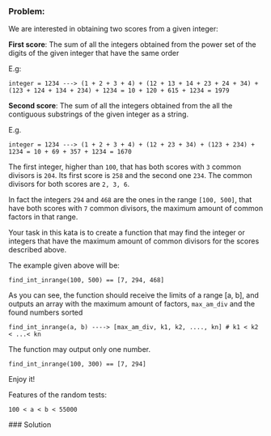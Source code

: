 ### Problem:
<p>We are interested in obtaining two scores from a given integer:</p>
<p><strong>First score</strong>: The sum of all the integers obtained from the power set of the digits of the given integer that have the same order </p>
<p>E.g:</p>
<pre><code>integer = 1234 ---&gt; (1 + 2 + 3 + 4) + (12 + 13 + 14 + 23 + 24 + 34) + 
(123 + 124 + 134 + 234) + 1234 = 10 + 120 + 615 + 1234 = 1979</code></pre><p><strong>Second score</strong>: The sum of all the integers obtained from the all the contiguous substrings of the given integer as a string.</p>
<p>E.g.</p>
<pre><code>integer = 1234 ---&gt; (1 + 2 + 3 + 4) + (12 + 23 + 34) + (123 + 234) + 1234 = 10 + 69 + 357 + 1234 = 1670</code></pre><p>The first integer, higher than <code>100</code>, that has both scores with <code>3</code> common divisors is <code>204</code>. Its first score is <code>258</code> and the second one <code>234</code>. The common divisors for both scores are <code>2, 3, 6</code>.</p>
<p>In fact the integers <code>294</code> and <code>468</code> are the ones in the range <code>[100, 500]</code>, that have both scores with <code>7</code> common divisors, the maximum amount of common factors in that range.</p>
<p>Your task in this kata is to create a function that may find the integer or integers that have the maximum amount of common divisors for the scores described above.</p>
<p>The example given above will be:</p>
<pre><code class="language-python">find_int_inrange(<span class="hljs-number">100</span>, <span class="hljs-number">500</span>) == [<span class="hljs-number">7</span>, <span class="hljs-number">294</span>, <span class="hljs-number">468</span>]</code></pre>
<p>As you can see, the function should receive the limits of a range [a, b], and outputs an array with the maximum amount of factors, <code>max_am_div</code> and the found numbers sorted</p>
<pre><code>find_int_inrange(a, b) ----&gt; [max_am_div, k1, k2, ...., kn] # k1 &lt; k2 &lt; ...&lt; kn</code></pre><p>The function may output only one number.</p>
<pre><code class="language-python">find_int_inrange(<span class="hljs-number">100</span>, <span class="hljs-number">300</span>) == [<span class="hljs-number">7</span>, <span class="hljs-number">294</span>]</code></pre>
<p>Enjoy it!</p>
<p>Features of the random tests:</p>
<pre><code>100 &lt; a &lt; b &lt; 55000 </code></pre>
### Solution